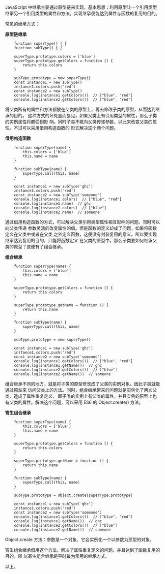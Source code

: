 JavaScript 中继承主要通过原型链来实现。基本思想：利用原型让一个引用类型继承另一个引用类型的属性和方法。实现继承便能达到属性与函数的复用的目的。

常见的继承方式：

**原型链继承**

```
    function superType() { }
    function subType() { }

    superType.prototype.colors = ['blue']
    superType.prototype.getColors = function () {
        return this.colors
    }

    subType.prototype = new superType()
    const instance1 = new subType()
    instance1.colors.push('red')
    const instance2 = new subType()
    console.log(instance1.getColors())  // ["blue", "red"]
    console.log(instance2.getColors())  // ["blue", "red"]
```

将父类所有的属性和方法都放在父类的原型上，再去修改子类的原型，从而达到继承的目的。
这种方式的坏处显而易见，如果父类上有引用类型的属性，那么子类的实例属性将都受到影
响。同时子类不能向父类传递参数，以此来改变父类的属性。不过可以采用借用构造函数的
形式解决这个两个问题。

**借用构造函数**

```
    function superType(name) {
        this.colors = ['blue']
        this.name = name
    }

    function subType(name) {
        superType.call(this, name)
    }

    const instance1 = new subType('ghc')
    instance1.colors.push('red')
    const instance2 = new subType('someone')
    console.log(instance1.colors)  // ["blue", "red"]
    console.log(instance1.name)  // ghc
    console.log(instance2.colors)  // ["blue"]
    console.log(instance2.name)  // someone
```

通过借用构造函数的方式，可以解决父类引用类型属性相互影响的问题。同时可以向父类传递
参数灵活的改变属性的值。但是函数的定义却成了问题，如果将函数定义在父类中或者在父类
之外定义函数，这便没有封装复用的意义。所以要实现继承达到复用的目的，只能将函数定义
在父类的原型中，那么子类要如何继承父类的原型？这便有了组合继承。

**组合继承**

```
    function superType(name) {
        this.colors = ['blue']
        this.name = name
    }

    superType.prototype.getColors = function () {
        return this.colors
    }

    superType.prototype.getName = function () {
        return this.name
    }

    function subType(name) {
        superType.call(this, name)
    }

    subType.prototype = new superType()

    const instance1 = new subType('ghc')
    instance1.colors.push('red')
    const instance2 = new subType('someone')
    console.log(instance1.getColors())  // ["blue", "red"]
    console.log(instance1.getName())  // ghc
    console.log(instance2.getColors())  // ["blue"]
    console.log(instance2.getName())  // someone
```

组合继承不同的地方，就是将子类的原型修改成了父类的实例对象。因此子类就能通过原型来
访问父类上的方法。同时，组合继承带来的问题就是实例化了两次父类，造成了属性重复定义，
即子类的实例上有父类的属性，并且实例的原型上也有父类的属性。解决这个问题，可以采用
ES6 的 Object.create() 方法。

**寄生组合继承**

```
    function superType(name) {
        this.colors = ['blue']
        this.name = name
    }

    superType.prototype.getColors = function () {
        return this.colors
    }

    superType.prototype.getName = function () {
        return this.name
    }

    function subType(name) {
        superType.call(this, name)
    }

    subType.prototype = Object.create(superType.prototype)

    const instance1 = new subType('ghc')
    instance1.colors.push('red')
    const instance2 = new subType('someone')
    console.log(instance1.getColors())  // ["blue", "red"]
    console.log(instance1.getName())  // ghc
    console.log(instance2.getColors())  // ["blue"]
    console.log(instance2.getName())  // someone
```

Object.create 方法：参数是一个对象，它会实例化一个以参数为原型的对象。

寄生组合继承借用这个方法，解决了属性重复定义的问题。并且达到了函数复用的目的，所
以寄生组合继承是平时最为常用的继承方式。



以上。
